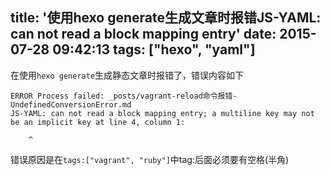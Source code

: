 title: '使用hexo generate生成文章时报错JS-YAML: can not read a block mapping entry'
date: 2015-07-28 09:42:13
tags: ["hexo", "yaml"]
---

在使用`hexo generate`生成静态文章时报错了，错误内容如下

```
ERROR Process failed: _posts/vagrant-reload命令报错-UndefinedConversionError.md
JS-YAML: can not read a block mapping entry; a multiline key may not be an implicit key at line 4, column 1:

    ^
```

错误原因是在`tags:["vagrant", "ruby"]`中tag:后面必须要有空格(半角)